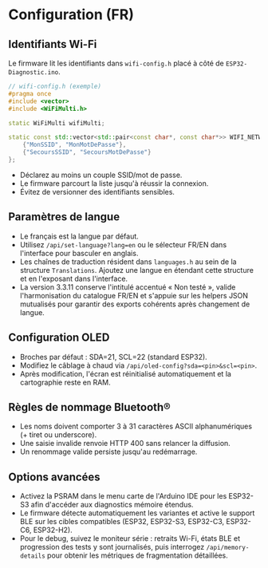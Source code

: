 # Configuration (FR)

## Identifiants Wi-Fi
Le firmware lit les identifiants dans `wifi-config.h` placé à côté de `ESP32-Diagnostic.ino`.

```cpp
// wifi-config.h (exemple)
#pragma once
#include <vector>
#include <WiFiMulti.h>

static WiFiMulti wifiMulti;

static const std::vector<std::pair<const char*, const char*>> WIFI_NETWORKS = {
    {"MonSSID", "MonMotDePasse"},
    {"SecoursSSID", "SecoursMotDePasse"}
};
```

- Déclarez au moins un couple SSID/mot de passe.
- Le firmware parcourt la liste jusqu'à réussir la connexion.
- Évitez de versionner des identifiants sensibles.

## Paramètres de langue
- Le français est la langue par défaut.
- Utilisez `/api/set-language?lang=en` ou le sélecteur FR/EN dans l'interface pour basculer en anglais.
- Les chaînes de traduction résident dans `languages.h` au sein de la structure `Translations`. Ajoutez une langue en étendant cette structure et en l'exposant dans l'interface.
- La version 3.3.11 conserve l'intitulé accentué « Non testé », valide l'harmonisation du catalogue FR/EN et s'appuie sur les helpers JSON mutualisés pour garantir des exports cohérents après changement de langue.

## Configuration OLED
- Broches par défaut : SDA=21, SCL=22 (standard ESP32).
- Modifiez le câblage à chaud via `/api/oled-config?sda=<pin>&scl=<pin>`.
- Après modification, l'écran est réinitialisé automatiquement et la cartographie reste en RAM.

## Règles de nommage Bluetooth®
- Les noms doivent comporter 3 à 31 caractères ASCII alphanumériques (+ tiret ou underscore).
- Une saisie invalide renvoie HTTP 400 sans relancer la diffusion.
- Un renommage valide persiste jusqu'au redémarrage.

## Options avancées
- Activez la PSRAM dans le menu carte de l'Arduino IDE pour les ESP32-S3 afin d'accéder aux diagnostics mémoire étendus.
- Le firmware détecte automatiquement les variantes et active le support BLE sur les cibles compatibles (ESP32, ESP32-S3, ESP32-C3, ESP32-C6, ESP32-H2).
- Pour le debug, suivez le moniteur série : retraits Wi-Fi, états BLE et progression des tests y sont journalisés, puis interrogez `/api/memory-details` pour obtenir les métriques de fragmentation détaillées.
